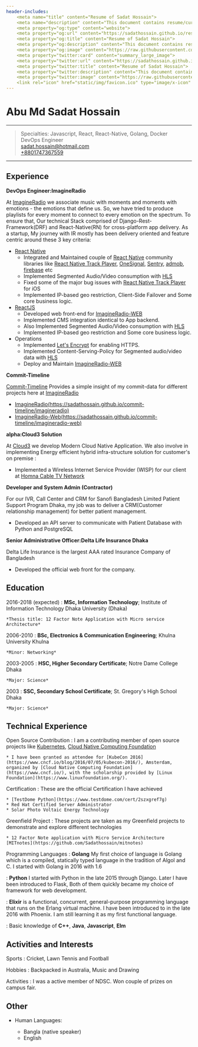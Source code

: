 ```yaml
---
header-includes:
    <meta name="title" content="Resume of Sadat Hossain">
    <meta name="description" content="This document contains resume/curriculum vitae/CV of Abu Md Sadat Hossain(in2sadt)">
    <meta property="og:type" content="website">
    <meta property="og:url" content="https://sadathossain.github.io/resume">
    <meta property="og:title" content="Resume of Sadat Hossain">
    <meta property="og:description" content="This document contains resume/curriculum vitae/CV of Abu Md Sadat Hossain(in2sadt)">
    <meta property="og:image" content="https://raw.githubusercontent.com/Sadathossain/resume/master/static/img/metaLogo.jpg">
    <meta property="twitter:card" content="summary_large_image">
    <meta property="twitter:url" content="https://sadathossain.github.io/resume">
    <meta property="twitter:title" content="Resume of Sadat Hossain">
    <meta property="twitter:description" content="This document contains resume/curriculum vitae/CV of Abu Md Sadat Hossain(in2sadt)">
    <meta property="twitter:image" content="https://raw.githubusercontent.com/Sadathossain/resume/master/static/img/metaLogo.jpg">
    <link rel="icon" href="static/img/favicon.ico" type="image/x-icon" sizes="any">
---
```

Abu Md Sadat Hossain
====================

----

>  Specialties: Javascript, React, React-Native, Golang, Docker\
>  DevOps Engineer\
>  [sadat.hossain@hotmail.com](mailto:sadat.hossain@hotmail.com)\
>  [+8801747367559](tel:+8801747367559)

---

Experience
----------

**DevOps Engineer:ImagineRadio**

At [ImagineRadio](http://imagineradio.io/) we associate music with moments and moments with emotions - the emotions that define us. So, we have tried to produce playlists for every moment to connect to every emotion on the spectrum. To ensure that, Our technical Stack comprised of Django-Rest-Framework(DRF) and React-Native(RN) for cross-platform app delivery. As a startup, My journey with IR mostly has been delivery oriented and feature centric around these 3 key criteria:

* [React Native](https://reactnative.dev/)
  * Integrated and Maintained couple of [React Native](https://reactnative.dev/) community libraries like [React Native Track Player](https://github.com/react-native-kit/react-native-track-player), [OneSignal](https://github.com/OneSignal/react-native-onesignal), [Sentry](https://docs.sentry.io/platforms/react-native/), [admob](https://github.com/sbugert/react-native-admob), [firebase](https://rnfirebase.io/) etc
  * Implemented Segmented Audio/Video consumption with [HLS](https://en.wikipedia.org/wiki/HTTP_Live_Streaming)
  * Fixed some of the major bug issues with [React Native Track Player](https://github.com/react-native-kit/react-native-track-player) for iOS
  * Implemented IP-based geo restriction, Client-Side Failover and Some core business logic.
* [ReactJS](https://reactjs.org/)
  * Developed web front-end for [ImagineRadio-WEB](https://imagineradio.com.bd/)
  * Implemented CMS integration identical to App backend.
  * Also Implemented Segmented Audio/Video consumption with [HLS](https://en.wikipedia.org/wiki/HTTP_Live_Streaming)
  * Implemented IP-based geo restriction and Some core business logic.
* Operations
  * Implemented [Let's Encrypt](https://letsencrypt.org/) for enabling HTTPS.
  * Implemented Content-Serving-Policy for Segmented audio/video data with [HLS](https://en.wikipedia.org/wiki/HTTP_Live_Streaming)
  * Deploy and Maintain [ImagineRadio-WEB](https://imagineradio.com.bd/)

**Commit-Timeline**

[Commit-Timeline](https://sadathossain.github.io/commit-timeline/) Provides a simple insight of my commit-data for different projects here at [ImagineRadio](http://imagineradio.io/)

* [ImagineRadio(https://sadathossain.github.io/commit-timeline/imagineradio)](https://sadathossain.github.io/commit-timeline/imagineradio)
* [ImagineRadio-Web(https://sadathossain.github.io/commit-timeline/imagineradio-web)](https://sadathossain.github.io/commit-timeline/imagineradio-web)

**alpha:Cloud3 Solution**

At [Cloud3](https://facebook.com/cloud3bd) we develop Modern Cloud
Native Application. We also involve in implementing Energy efficient
hybrid infra-structure solution for customer's on premise :

* Implemented a Wireless Internet Service Provider (WISP) for our client
  at [Homna Cable TV Network](https://www.facebook.com/homnacabletv/)


**Developer and System Admin (Contractor)**

For our IVR, Call Center and CRM for Sanofi Bangladesh Limited Patient
Support Program Dhaka, my job was to deliver a CRM(Customer relationship
management) for better patient management.

* Developed an API server to communicate with Patient Database with
  Python and PostgreSQL

**Senior Administrative Officer:Delta Life Insurance Dhaka**

Delta Life Insurance is the largest AAA rated Insurance Company of Bangladesh

* Developed the official web front for the company.


Education
---------

2016-2018 (expected)
:   **MSc, Information Technology**; Institute of Information Technology
    Dhaka University (Dhaka)

    *Thesis title: 12 Factor Note Application with Micro service Architecture*

2006-2010
:   **BSc, Electronics & Communication Engineering**; Khulna University
    Khulna

    *Minor: Networking*

2003-2005
:   **HSC, Higher Secondary Certificate**; Notre Dame College
    Dhaka

    *Major: Science*

2003
:   **SSC, Secondary School Certificate**; St. Gregory's High School
    Dhaka

    *Major: Science*

Technical Experience
--------------------
Open Source Contribution
:   I am a contributing member of open source projects like
    [Kubernetes](https://kubernetes.io/),
    [Cloud Native Computing Foundation](https://www.cncf.io/)

    * I have been granted as attendee for [KubeCon 2016](https://www.cncf.io/blog/2016/07/05/kubecon-2016/), Amsterdam, organized by [Cloud Native Computing Foundation](https://www.cncf.io/), with the scholarship provided by [Linux Foundation](https://www.linuxfoundation.org/).

Certification
:   These are the official Certification I have achieved

    * [TestDome Python](https://www.testdome.com/cert/2szxgref7g)
    * Red Hat Certified Server Administrator
    * Solar Photo Voltaic Energy Technology

Greenfield Project
:   These projects are taken as my Greenfield projects to demonstrate and
    explore different technologies

    * 12 Factor Note application with Micro Service Architecture [MITnotes](https://github.com/Sadathossain/mitnotes)

Programming Languages
:   **Golang**
    My first choice of language is Golang which is a compiled, statically
    typed language in the tradition of Algol and C. I started with Golang
    in 2016 with 1.6

:   **Python** I started with Python in the late 2015 through Django.
    Later I have been introduced to Flask, Both of them quickly became
    my choice of framework for web development.

:   **Elixir** is a functional, concurrent, general-purpose programming
    language that runs on the Erlang virtual machine. I have been introduced to
    in the late 2016 with Phoenix. I am still learning it as my first functional
    language.

:   Basic knowledge of **C++**, **Java**, **Javascript**, **Elm**

[ref]: https://github.com/Sadathossain/


Activities and Interests
------------------------

Sports
:   Cricket, Lawn Tennis and Football

Hobbies
:   Backpacked in Australia, Music and Drawing

Activities
:   I was a active member of NDSC. Won couple of prizes on campus fair.

Other
-----

* Human Languages:

     * Bangla (native speaker)
     * English
